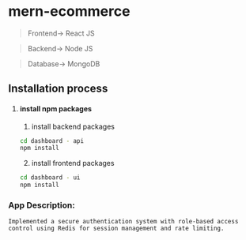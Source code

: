 # mern-ecommerce

> Frontend-> React JS

> Backend-> Node JS

> Database-> MongoDB

## Installation process
1. #### install npm packages
    1. install backend packages
    ```bash
    cd dashboard - api
    npm install
    ```
    2. install frontend packages
    ```bash
    cd dashboard - ui
    npm install
    ```
    
### App Description:
    Implemented a secure authentication system with role-based access control using Redis for session management and rate limiting.
